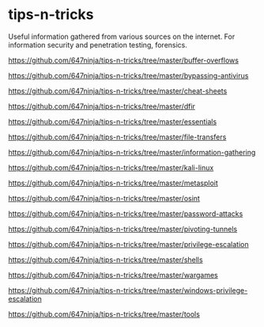 # tips-n-tricks

Useful information gathered from various sources on the internet.
For information security and penetration testing, forensics. 

 https://github.com/647ninja/tips-n-tricks/tree/master/buffer-overflows

 https://github.com/647ninja/tips-n-tricks/tree/master/bypassing-antivirus

 https://github.com/647ninja/tips-n-tricks/tree/master/cheat-sheets

 https://github.com/647ninja/tips-n-tricks/tree/master/dfir

 https://github.com/647ninja/tips-n-tricks/tree/master/essentials

 https://github.com/647ninja/tips-n-tricks/tree/master/file-transfers

 https://github.com/647ninja/tips-n-tricks/tree/master/information-gathering

 https://github.com/647ninja/tips-n-tricks/tree/master/kali-linux

 https://github.com/647ninja/tips-n-tricks/tree/master/metasploit

 https://github.com/647ninja/tips-n-tricks/tree/master/osint

 https://github.com/647ninja/tips-n-tricks/tree/master/password-attacks

 https://github.com/647ninja/tips-n-tricks/tree/master/pivoting-tunnels

 https://github.com/647ninja/tips-n-tricks/tree/master/privilege-escalation

 https://github.com/647ninja/tips-n-tricks/tree/master/shells

 https://github.com/647ninja/tips-n-tricks/tree/master/wargames

 https://github.com/647ninja/tips-n-tricks/tree/master/windows-privilege-escalation

 https://github.com/647ninja/tips-n-tricks/tree/master/tools
